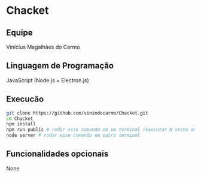 # Chacket

## Equipe

Vinícius Magalhães do Carmo

## Linguagem de Programação

JavaScript (Node.js + Electron.js)

## Execucão

``` bash
git clone https://github.com/vinimdocarmo/Chacket.git
cd Chacket
npm install
npm run public # rodar esse comando em um terminal (executar N vezes em terminais diferentes para N sessões distintas)
node server # rodar esse comando em outro terminal
```

## Funcionalidades opcionais

None
